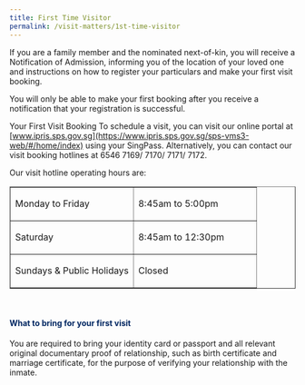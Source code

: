 ```yaml
---
title: First Time Visitor
permalink: /visit-matters/1st-time-visitor
---
```

If you are a family member and the nominated next-of-kin, you will receive a Notification of Admission, informing you of the location of your loved one and instructions on how to register your particulars and make your first visit booking.

You will only be able to make your first booking after you receive a notification that your registration is successful.

 

Your First Visit Booking
To schedule a visit, you can visit our online portal at [www.ipris.sps.gov.sg](https://www.ipris.sps.gov.sg/sps-vms3-web/#/home/index) using your SingPass. Alternatively, you can contact our visit booking hotlines at 6546 7169/ 7170/ 7171/ 7172.

Our visit hotline operating hours are:
</p>
<table class="tablewrap" border="1" cellspacing="0" cellpadding="0">
  <tbody class="table">
    <tr>
      <td class="cellpadding" width="50%" valign="center"><p>Monday to Friday</p></td>
      <td class="cellheader" width="50%" valign="center"><p>8:45am to 5:00pm</p></td>
    </tr>
    <tr>
      <td class="cellpadding" width="50%" valign="center"><p>Saturday</p></td>
      <td class="cellheader" width="50%" valign="center"><p>8:45am to 12:30pm</p></td>
    </tr>
    <tr>
      <td class="cellpadding" width="50%" valign="center"><p>Sundays &amp; Public Holidays</p></td>
      <td class="cellheader" width="50%" valign="center"><p>Closed</p></td>
    </tr>
  </tbody>
</table>
<p>&nbsp;</p>
<h4 class="spsblue"><strong><span style="color: rgb(0, 38, 97);">What to bring for your first visit</span></strong></h4>
<p>You are required to bring your identity card or passport and all relevant original documentary proof of relationship, such as birth certificate and marriage certificate, for the purpose of verifying your relationship with the inmate.</p>